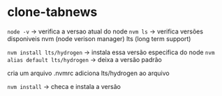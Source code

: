 # clone-tabnews

```node -v``` -> verifica a versao atual do node
```nvm ls``` -> verifica versões disponiveis
nvm (node verison manager)
lts (long term support)

```nvm install lts/hydrogen``` -> instala essa versão especifica do node
```nvm alias default lts/hydrogen``` -> deixa a versão padrão

cria um arquivo .nvmrc
adiciona lts/hydrogen ao arquivo

```nvm install``` -> checa e instala a versão